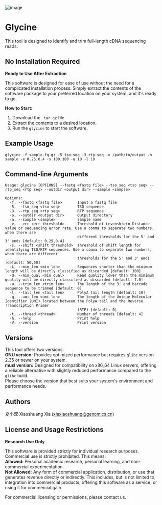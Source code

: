 ![image](https://github.com/user-attachments/assets/d5ace741-319f-4ca4-ba91-c5081fcab109)
# Glycine
This tool is designed to identify and trim full-length cDNA sequencing reads.  

## No Installation Required  
**Ready to Use After Extraction**  

This software is designed for ease of use without the need for a complicated installation process. Simply extract the contents of the software package to your preferred location on your system, and it's ready to go.  

**How to Start:**  
1. Download the `.tar.gz` file.
2. Extract the contents to a desired location.  
3. Run the `glycine` to start the software.

## Example Usage
`glycine -f sample.fq.gz -5 tso-seq -3 rtp-seq -o /path/to/output -n sample -e 0.25,0.4 -s 100,100 -u 10 -l 10`  

## Command-line Arguments
```
Usage: glycine [OPTIONS] --fastq <fastq file> --tso_seq <tso seq> --rtp_seq <rtp seq> --outdir <output dir> --sample <sample>

Options:
  -f, --fastq <fastq file>       Input a fastq file
  -5, --tso_seq <tso seq>        TSO sequence
  -3, --rtp_seq <rtp seq>        RTP sequence
  -o, --outdir <output dir>      Output directory
  -n, --sample <sample>          Sample name
  -e, --err <err threshold>      Threshold of Levenshtein Distance value or sequencing error rate. Use a comma to separate two numbers, when there are
                                 different thresholds for the 5' and 3' ends [default: 0.25,0.4]
  -s, --shift <shift threshold>  Threshold of shift length for identifying TSO/RTP sequences. Use a comma to separate two numbers, when there are different
                                 thresholds for the 5' and 3' ends [default: 50,50]
  -L, --min_len <min len>        Sequences shorter than the minimum length will be directly classified as discarded [default: 100]
  -Q, --min_qual <min qual>      Read quality lower than the minimum quality will be directly classified as discarded [default: 7.0]
  -u, --trim_len <trim len>      The length of the 3' end barcode sequence to be trimmed [default: 0]
  -l, --tail_len <tail len>      PolyA tail length [default: 10]
  -q, --umi_len <umi len>        The length of the Unique Molecular Identifier (UMI) located between the PolyA tail and the Reverse Transcription Primer
                                 (RTP) [default: 0]
  -t, --thread <thread>          Number of threads [default: 4]
  -h, --help                     Print help
  -V, --version                  Print version
```

## Versions
This tool offers two versions:  
**GNU version:** Provides optimized performance but requires `glibc` version 2.35 or newer on your system.  
**musl version:** Designed for compatibility on x86_64 Linux servers, offering a reliable alternative with slightly reduced performance compared to the `glibc` build.  
Please choose the version that best suits your system's environment and performance needs.  

## Authors
夏小双 Xiaoshuang Xia (xiaxiaoshuang@genomics.cn)  

## License and Usage Restrictions
**Research Use Only**  

This software is provided strictly for individual research purposes. Commercial use is strictly prohibited. This means:  
**Allowed:** Personal academic research, personal learning, and non-commercial experimentation.  
**Not Allowed:** Any form of commercial application, distribution, or use that generates revenue directly or indirectly. This includes, but is not limited to, integration into commercial products, offering this software as a service, or using it for commercial gain.  

For commercial licensing or permissions, please contact us.

